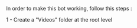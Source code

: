 

In order to make this bot working, follow this steps :

  1 - Create a "Videos" folder at the root level
